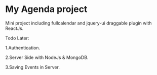 # My Agenda project
Mini project  including fullcalendar and jquery-ui draggable plugin with ReactJs.

Todo Later:

1.Authentication.

2.Server Side with NodeJs & MongoDB.

3.Saving Events in Server.